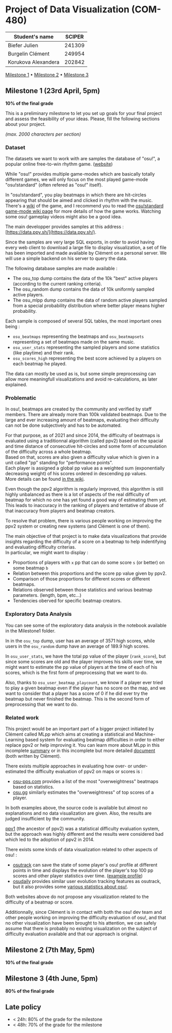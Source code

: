 # Project of Data Visualization (COM-480)

| Student's name | SCIPER |
| -------------- | ------ |
| Biefer Julien | 241309 |
| Burgelin Clément | 249954 |
| Korukova Alexandera | 202842 |

[Milestone 1](#milestone-1-23rd-april-5pm) • [Milestone 2](#milestone-2-7th-may-5pm) • [Milestone 3](#milestone-3-4th-june-5pm)

## Milestone 1 (23rd April, 5pm)

**10% of the final grade**

This is a preliminary milestone to let you set up goals for your final project and assess the feasibility of your ideas.
Please, fill the following sections about your project.

*(max. 2000 characters per section)*

### Dataset

The datasets we want to work with are samples the database of "osu!", a popular online free-to-win rhythm game. ([website](https://osu.ppy.sh/home))

While "osu!" provides multiple game-modes which are basically totally different games, we will only focus on the most played game-mode "osu!standard" (often refered as "osu!" itself).

In "osu!standard", you play beatmaps in which there are hit-circles appearing that should be aimed and clicked in rhythm with the music. There's a [wiki](https://osu.ppy.sh/wiki/en/Main_Page) of the game, and I recommend you to read the [osu!standard game-mode wiki page](https://osu.ppy.sh/wiki/en/Game_mode/osu%21) for more details of how the game works. Watching some osu! gameplay videos might also be a good idea.

The main developper provides samples at this address : [https://data.ppy.sh/](https://data.ppy.sh/).

Since the samples are very large SQL exports, in order to avoid having every web client to download a large file to display visualization, a set of file has been imported and made available by Clément on a personal server. We will use a simple backend on his server to query the data.

The following database samples are made available :
- The osu_top dump contains the data of the 10k "best" active players (according to the current ranking criteria).
- The osu_random dump contains the data of 10k uniformly sampled active players.
- The osu_mlpp dump contains the data of random active players sampled from a special probability distribution where better player means higher probability.

Each sample is composed of several SQL tables, the most important ones being :
- `osu_beatmaps` representing the beatmaps and `osu_beatmapsets` representing a set of beatmaps made on the same music.
- `osu_user_stats` representing the sampled players and some statistics (like playtime) and their rank.
- `osu_scores_high` representing the best score achieved by a players on each beatmap he played.

The data can mostly be used as is, but some simple preprocessing can allow more meaningfull visualizations and avoid re-calculations, as later explained.


### Problematic

In osu!, beatmaps are created by the community and verified by staff members. There are already more than 100k validated beatmaps. Due to the large and ever increasing amount of beatmaps, evaluating their difficulty can not be done subjectively and has to be automated.

For that purpose, as of 2021 and since 2014, the difficulty of beatmaps is evaluated using a traditionnal algorithm (called ppv2) based on the spacial and time distance of consecutive hit-circles and some form of accumulation of the difficulty across a whole beatmap.  
Based on that, scores are also given a difficulty value which is given in a unit called "pp" standing for "performance points".  
Each player is assigned a global pp value as a weighted sum (exponentially decreasing weight) of his scores ordered in descending pp values.  
More details can be found [in the wiki](https://osu.ppy.sh/wiki/en/Performance_points).

Even though the ppv2 algorithm is regularly improved, this algorithm is still highly unbalanced as there is a lot of aspects of the real difficulty of beatmap for which no one has yet found a good way of estimating them yet. This leads to inaccuracy in the ranking of players and tentative of abuse of that inaccuracy from players and beatmap creators.

To resolve that problem, there is various people working on improving the ppv2 system or creating new systems (and Clément is one of them).

The main objective of that project is to make data visualizations that provide insights regarding the difficulty of a score on a beatmap to help indentifying and evaluating difficulty criterias.  
In particular, we might want to display :
- Proportions of players with `x` pp that can do some score `s` (or better) on some beatmap `b`
- Relation between this proportions and the score pp value given by ppv2.
- Comparison of those proportions for different scores or different beatmaps.
- Relations observed between those statistics and various beatmap parameters. (length, bpm, etc...)
- Tendencies oberved for specific beatmap creators.


### Exploratory Data Analysis

You can see some of the exploratory data analysis in the notebook available in the Milestone1 folder.

In in the `osu_top` dump, user has an average of 3571 high scores, while users in the `osu_random` dump have an average of 189.9 high scores.

In `osu_user_stats`, we have the total pp value of the player (`rank_score`), but since some scores are old and the player improves his skills over time, we might want to estimate the pp value of players at the time of each of his scores, which is the first form of preprocessing that we want to do.

Also, thanks to `osu_user_beatmap_playcount`, we know if a player ever tried to play a given beatmap even if the player has no score on the map, and we want to consider that a player has a score of 0 if he did ever try the beatmap but never finished the beatmap. This is the second form of preprocessing that we want to do.



### Related work

This project would be an important part of a bigger project initiated by Clément called MLpp which aims at creating a statistical and Machine-Learning based system for evaluating beatmap difficulties in order to either replace ppv2 or help improving it.
You can learn more about MLpp in this incomplete [summary](https://github.com/osu-mlpp/wiki/blob/master/Summary.md) or in this incomplete but more detailed [document](https://docs.google.com/document/d/1tXCWdRicvnTaLz2JjkTN72MhKJFGemEa-gxHFV_zGTk) (both written by Clément).


There exists multiple approaches in evaluating how over- or under-estimated the difficulty evaluation of ppv2 on maps or scores is :
- [osu-pps.com](https://osu-pps.com/) provides a list of the most "overweightness" beatmaps based on statistics.
- [osu.gg](https://www.osu.gg/) similarly estimates the "overweightness" of top scores of a player.

In both examples above, the source code is available but almost no explanations and no data visualization are given. Also, the results are judged insufficient by the community.

[ppv1](https://osu.ppy.sh/wiki/en/Performance_points/ppv1) (the ancestor of ppv2) was a statistical difficulty evaluation system, but the approach was highly different and the results were considered bad which led to the adoption of ppv2 in 2014.

There exists some kinds of data visualization related to other aspects of osu! :
- [osutrack](https://ameobea.me/osutrack/) can save the state of some player's osu! profile at different points in time and displays the evolution of the player's top 100 pp scores and other player statistics over time. ([example profile](https://ameobea.me/osutrack/user/ThePooN/))
- [osudaily](https://osudaily.net/) provides similar user evolution tracking features as osutrack, but it also provides some [various statistics about osu!](https://osudaily.net/various.php).

Both websites above do not propose any visualization related to the difficulty of a beatmap or score.

Additionnally, since Clément is in contact with both the osu! dev team and other people working on improving the difficulty evaluation of osu!, and that no other visualization have been brought to his attention, we can safely assume that there is probably no existing visualization on the subject of difficulty evaluation available and that our approach is original.

## Milestone 2 (7th May, 5pm)

**10% of the final grade**


## Milestone 3 (4th June, 5pm)

**80% of the final grade**


## Late policy

- < 24h: 80% of the grade for the milestone
- < 48h: 70% of the grade for the milestone
